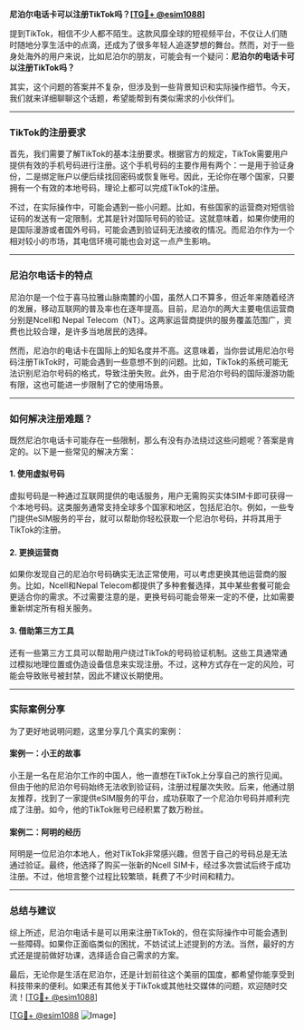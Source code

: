 **尼泊尔电话卡可以注册TikTok吗？[[TG💪+ @esim1088](https://t.me/s/esim1088)]**

提到TikTok，相信不少人都不陌生。这款风靡全球的短视频平台，不仅让人们随时随地分享生活中的点滴，还成为了很多年轻人追逐梦想的舞台。然而，对于一些身处海外的用户来说，比如尼泊尔的朋友，可能会有一个疑问：**尼泊尔的电话卡可以注册TikTok吗？**

其实，这个问题的答案并不复杂，但涉及到一些背景知识和实际操作细节。今天，我们就来详细聊聊这个话题，希望能帮到有类似需求的小伙伴们。

---

### TikTok的注册要求

首先，我们需要了解TikTok的基本注册要求。根据官方的规定，TikTok需要用户提供有效的手机号码进行注册。这个手机号码的主要作用有两个：一是用于验证身份，二是绑定账户以便后续找回密码或恢复账号。因此，无论你在哪个国家，只要拥有一个有效的本地号码，理论上都可以完成TikTok的注册。

不过，在实际操作中，可能会遇到一些小问题。比如，有些国家的运营商对短信验证码的发送有一定限制，尤其是针对国际号码的验证。这就意味着，如果你使用的是国际漫游或者国外号码，可能会遇到验证码无法接收的情况。而尼泊尔作为一个相对较小的市场，其电信环境可能也会对这一点产生影响。

---

### 尼泊尔电话卡的特点

尼泊尔是一个位于喜马拉雅山脉南麓的小国，虽然人口不算多，但近年来随着经济的发展，移动互联网的普及率也在逐年提高。目前，尼泊尔的两大主要电信运营商分别是Ncell和 Nepal Telecom（NT）。这两家运营商提供的服务覆盖范围广，资费也比较合理，是许多当地居民的选择。

然而，尼泊尔的电话卡在国际上的知名度并不高。这意味着，当你尝试用尼泊尔号码注册TikTok时，可能会遇到一些意想不到的问题。比如，TikTok的系统可能无法识别尼泊尔号码的格式，导致注册失败。此外，由于尼泊尔号码的国际漫游功能有限，这也可能进一步限制了它的使用场景。

---

### 如何解决注册难题？

既然尼泊尔电话卡可能存在一些限制，那么有没有办法绕过这些问题呢？答案是肯定的。以下是一些常见的解决方案：

#### 1. **使用虚拟号码**
虚拟号码是一种通过互联网提供的电话服务，用户无需购买实体SIM卡即可获得一个本地号码。这类服务通常支持全球多个国家和地区，包括尼泊尔。例如，一些专门提供eSIM服务的平台，就可以帮助你轻松获取一个尼泊尔号码，并将其用于TikTok的注册。

#### 2. **更换运营商**
如果你发现自己的尼泊尔号码确实无法正常使用，可以考虑更换其他运营商的服务。比如，Ncell和Nepal Telecom都提供了多种套餐选择，其中某些套餐可能会更适合你的需求。不过需要注意的是，更换号码可能会带来一定的不便，比如需要重新绑定所有相关服务。

#### 3. **借助第三方工具**
还有一些第三方工具可以帮助用户绕过TikTok的号码验证机制。这些工具通常通过模拟地理位置或伪造设备信息来实现注册。不过，这种方式存在一定的风险，可能会导致账号被封禁，因此不建议长期使用。

---

### 实际案例分享

为了更好地说明问题，这里分享几个真实的案例：

#### 案例一：小王的故事
小王是一名在尼泊尔工作的中国人，他一直想在TikTok上分享自己的旅行见闻。但由于他的尼泊尔号码始终无法收到验证码，注册过程屡次失败。后来，他通过朋友推荐，找到了一家提供eSIM服务的平台，成功获取了一个尼泊尔号码并顺利完成了注册。如今，他的TikTok账号已经积累了数万粉丝。

#### 案例二：阿明的经历
阿明是一位尼泊尔本地人，他对TikTok非常感兴趣，但苦于自己的号码总是无法通过验证。最终，他选择了购买一张新的Ncell SIM卡，经过多次尝试后终于成功注册。不过，他坦言整个过程比较繁琐，耗费了不少时间和精力。

---

### 总结与建议

综上所述，尼泊尔电话卡是可以用来注册TikTok的，但在实际操作中可能会遇到一些障碍。如果你正面临类似的困扰，不妨试试上述提到的方法。当然，最好的方式还是提前做好功课，选择适合自己需求的方案。

最后，无论你是生活在尼泊尔，还是计划前往这个美丽的国度，都希望你能享受到科技带来的便利。如果还有其他关于TikTok或其他社交媒体的问题，欢迎随时交流！[[TG💪+ @esim1088](https://t.me/s/esim1088)]

[[TG💪+ @esim1088](https://t.me/s/esim1088) ![Image](https://i.postimg.cc/4NQfJmqS/Snipaste-2025-05-13-00-14-12.png)]